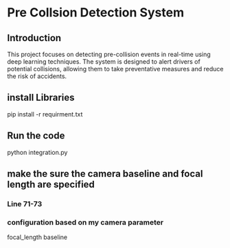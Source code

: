 # Pre Collsion Detection System

## Introduction
This project focuses on detecting pre-collision events in real-time using deep learning techniques. The system is designed to alert drivers of potential collisions, allowing them to take preventative measures and reduce the risk of accidents.

## install Libraries

pip install -r requirment.txt

## Run the code
python integration.py

##  make the sure the camera baseline and focal length are specified

### Line 71-73
### configuration based on my camera parameter
focal_length 
baseline  
